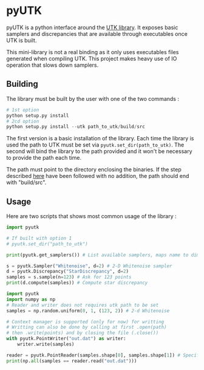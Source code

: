 pyUTK
=====

pyUTK is a python interface around the [UTK library](https://utk-team.github.io/utk/). It exposes basic samplers and discrepancies that are available through executables once UTK is built. 

This mini-library is not a real binding as it only uses executables files generated when compiling UTK. This project makes heavy use of IO operation that slows down samplers. 

Building 
--------

The library must be built by the user with one of the two commands : 

```python
# 1st option
python setup.py install
# 2cd option
python setup.py install --utk path_to_utk/build/src
```

The first version is a basic installation of the library. Each time the library is used the 
path to UTK must be set via `pyutk.set_dir(path_to_utk)`.
The second will bind the library to the path provided and it won't be necessary
to provide the path each time. 

The path must point to the directory enclosing the binaries. If the step described [here](https://utk-team.github.io/utk/) have been followed with no addition, the path should end with "build/src". 

Usage
-----

Here are two scripts that shows most common usage of the library : 

```python
import pyutk

# If built with option 1
# pyutk.set_dir("path_to_utk")

print(pyutk.get_samplers()) # List available samplers, maps name to dimensions

s = pyutk.Sampler("Whitenoise", d=2) # 2-D Whitenoise sampler
d = pyutk.Discrepancy("StarDiscrepancy", d=2)
samples = s.sample(n=123) # Ask for 123 points
print(d.compute(samples)) # Compute star discrepancy
```

```python
import pyutk
import numpy as np
# Reader and writer does not requires utk path to be set
samples = np.random.uniform(0, 1, (123, 2)) # 2-d Whitenoise

# Context manager is supported (only for now) for writting
# Writting can also be done by calling at first .open(path)
# then .write(points) and by closing the file (.close())
with pyutk.PointWriter("out.dat") as writer:
    writer.write(samples)

reader = pyutk.PointReader(samples.shape[0], samples.shape[1]) # Specify number of coordinates to read
print(np.all(samples == reader.read("out.dat")))
```

